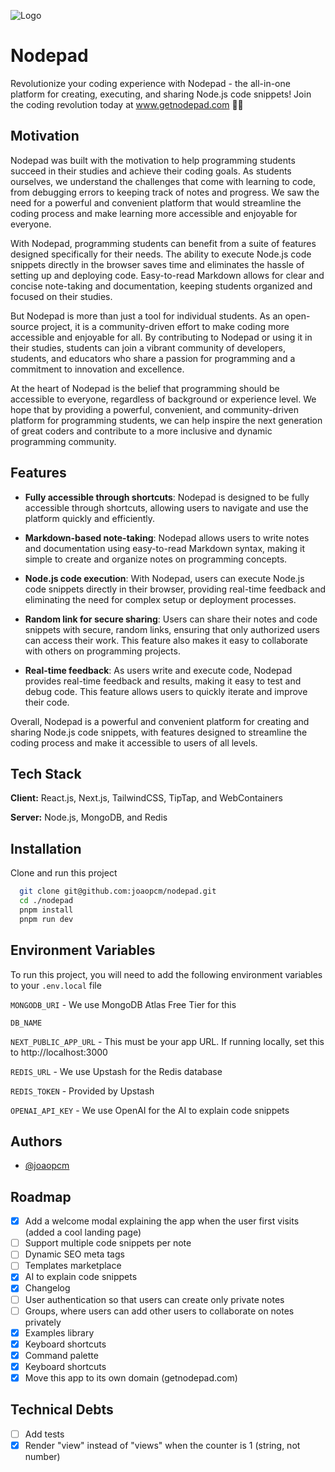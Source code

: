 
![Logo](https://getnodepad.com/og.png)


# Nodepad

Revolutionize your coding experience with Nodepad - the all-in-one platform for creating, executing, and sharing Node.js code snippets! Join the coding revolution today at www.getnodepad.com 🚀🌟


## Motivation

Nodepad was built with the motivation to help programming students succeed in their studies and achieve their coding goals. As students ourselves, we understand the challenges that come with learning to code, from debugging errors to keeping track of notes and progress. We saw the need for a powerful and convenient platform that would streamline the coding process and make learning more accessible and enjoyable for everyone.

With Nodepad, programming students can benefit from a suite of features designed specifically for their needs. The ability to execute Node.js code snippets directly in the browser saves time and eliminates the hassle of setting up and deploying code. Easy-to-read Markdown allows for clear and concise note-taking and documentation, keeping students organized and focused on their studies.

But Nodepad is more than just a tool for individual students. As an open-source project, it is a community-driven effort to make coding more accessible and enjoyable for all. By contributing to Nodepad or using it in their studies, students can join a vibrant community of developers, students, and educators who share a passion for programming and a commitment to innovation and excellence.

At the heart of Nodepad is the belief that programming should be accessible to everyone, regardless of background or experience level. We hope that by providing a powerful, convenient, and community-driven platform for programming students, we can help inspire the next generation of great coders and contribute to a more inclusive and dynamic programming community.


## Features

- **Fully accessible through shortcuts**: Nodepad is designed to be fully accessible through shortcuts, allowing users to navigate and use the platform quickly and efficiently.

- **Markdown-based note-taking**: Nodepad allows users to write notes and documentation using easy-to-read Markdown syntax, making it simple to create and organize notes on programming concepts.

- **Node.js code execution**: With Nodepad, users can execute Node.js code snippets directly in their browser, providing real-time feedback and eliminating the need for complex setup or deployment processes.

- **Random link for secure sharing**: Users can share their notes and code snippets with secure, random links, ensuring that only authorized users can access their work. This feature also makes it easy to collaborate with others on programming projects.

- **Real-time feedback**: As users write and execute code, Nodepad provides real-time feedback and results, making it easy to test and debug code. This feature allows users to quickly iterate and improve their code.

Overall, Nodepad is a powerful and convenient platform for creating and sharing Node.js code snippets, with features designed to streamline the coding process and make it accessible to users of all levels.


## Tech Stack

**Client:** React.js, Next.js, TailwindCSS, TipTap, and WebContainers

**Server:** Node.js, MongoDB, and Redis


## Installation

Clone and run this project

```bash
  git clone git@github.com:joaopcm/nodepad.git
  cd ./nodepad
  pnpm install
  pnpm run dev
```

## Environment Variables

To run this project, you will need to add the following environment variables to your `.env.local` file

`MONGODB_URI` - We use MongoDB Atlas Free Tier for this

`DB_NAME`

`NEXT_PUBLIC_APP_URL` - This must be your app URL. If running locally, set this to http://localhost:3000

`REDIS_URL` - We use Upstash for the Redis database

`REDIS_TOKEN` - Provided by Upstash

`OPENAI_API_KEY` - We use OpenAI for the AI to explain code snippets
## Authors

- [@joaopcm](https://www.github.com/joaopcm)


## Roadmap

- [x] Add a welcome modal explaining the app when the user first visits (added a cool landing page)
- [ ] Support multiple code snippets per note
- [ ] Dynamic SEO meta tags
- [ ] Templates marketplace
- [x] AI to explain code snippets
- [x] Changelog
- [ ] User authentication so that users can create only private notes
- [ ] Groups, where users can add other users to collaborate on notes privately
- [x] Examples library
- [x] Keyboard shortcuts
- [x] Command palette
- [x] Keyboard shortcuts
- [x] Move this app to its own domain (getnodepad.com)

## Technical Debts

- [ ] Add tests
- [x] Render "view" instead of "views" when the counter is 1 (string, not number)
